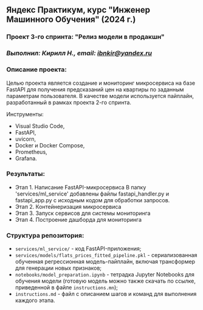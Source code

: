 ## Яндекс Практикум, курс "Инженер Машинного Обучения" (2024 г.)
### Проект 3-го спринта: "Релиз модели в продакшн"
### *Выполнил: Кирилл Н., email: ibnkir@yandex.ru*

### Описание проекта:
Целью проекта является создание и мониторинг микросервиса на базе FastAPI для получения предсказаний цен на квартиры по заданным параметрам пользователя. В качестве модели используется пайплайн, разработанный в рамках 
проекта 2-го спринта. 

Инструменты:
- Visual Studio Code,
- FastAPI, 
- uvicorn,
- Docker и Docker Compose,
- Prometheus,
- Grafana.

### Результаты:
- Этап 1. Написание FastAPI-микросервиса
В папку 'services/ml_service' добавлены файлы fastapi_handler.py и fastapi_app.py с исходным кодом
для обработки запросов.
- Этап 2. Контейнеризация микросервиса
- Этап 3. Запуск сервисов для системы мониторинга
- Этап 4. Построение дашборда для мониторинга


### Структура репозитория:
- `services/ml_service/` - код FastAPI-приложения;
- `services/models/flats_prices_fitted_pipeline.pkl` - сериализованная обученная регрессионная модель-пайплайн,
включая трансформер для генерации новых признаков;
- `notebooks/model_preparation.ipynb` - тетрадка Jupyter Notebooks для обучения модели (готовую модель
можно также скачать по ссылке, приведенной в файле `instructions.mn`);
- `instructions.md` - файл с описанием шагов и команд для выполнения каждого этапа.

